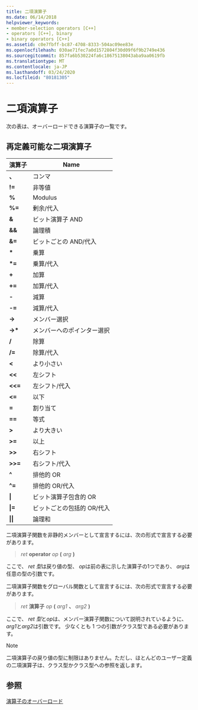```yaml
---
title: 二項演算子
ms.date: 06/14/2018
helpviewer_keywords:
- member-selection operators [C++]
- operators [C++], binary
- binary operators [C++]
ms.assetid: c0e7fbff-bc87-4708-8333-504ac09ee83e
ms.openlocfilehash: 030ae71fec7a0d1572804f30d09f6f9b2749e436
ms.sourcegitcommit: 857fa6b530224fa6c18675138043aba9aa0619fb
ms.translationtype: MT
ms.contentlocale: ja-JP
ms.lasthandoff: 03/24/2020
ms.locfileid: "80181305"
---
```

# <a name="binary-operators"></a>二項演算子

次の表は、オーバーロードできる演算子の一覧です。

## <a name="redefinable-binary-operators"></a>再定義可能な二項演算子

|演算子|Name|
|--------------|----------|
|**、**|コンマ|
|**!=**|非等値|
|**%**|Modulus|
|**%=**|剰余/代入|
|**&**|ビット演算子 AND|
|**&&**|論理積|
|**&=**|ビットごとの AND/代入|
|**&#42;**|乗算|
|**&#42;=**|乗算/代入|
|**+**|加算|
|**+=**|加算/代入|
|**-**|減算|
|**-=**|減算/代入|
|**->**|メンバー選択|
|**->&#42;**|メンバーへのポインター選択|
|**/**|除算|
|**/=**|除算/代入|
|**<**|より小さい|
|**<<**|左シフト|
|**<<=**|左シフト/代入|
|**<=**|以下|
|**=**|割り当て|
|**==**|等式|
|**>**|より大きい|
|**>=**|以上|
|**>>**|右シフト|
|**>>=**|右シフト/代入|
|**^**|排他的 OR|
|**^=**|排他的 OR/代入|
|**&#124;**|ビット演算子包含的 OR|
|**&#124;=**|ビットごとの包括的 OR/代入|
|**&#124;&#124;**|論理和|

二項演算子関数を非静的メンバーとして宣言するには、次の形式で宣言する必要があります。

> *ret* **operator** *op* **(** *arg* **)**

ここで、 *ret 型*は戻り値の型、 *op*は前の表に示した演算子の1つであり、 *arg*は任意の型の引数です。

二項演算子関数をグローバル関数として宣言するには、次の形式で宣言する必要があります。

> *ret* **演算子** *op* **(** _arg1_ **、** _arg2_ **)**

ここで、 *ret 型*と*op*は、メンバー演算子関数について説明されているように、 *arg1*と*arg2*は引数です。 少なくとも 1 つの引数がクラス型である必要があります。

> [!NOTE]
> 二項演算子の戻り値の型に制限はありません。ただし、ほとんどのユーザー定義の二項演算子は、クラス型かクラス型への参照を返します。

## <a name="see-also"></a>参照

[演算子のオーバーロード](../cpp/operator-overloading.md)
